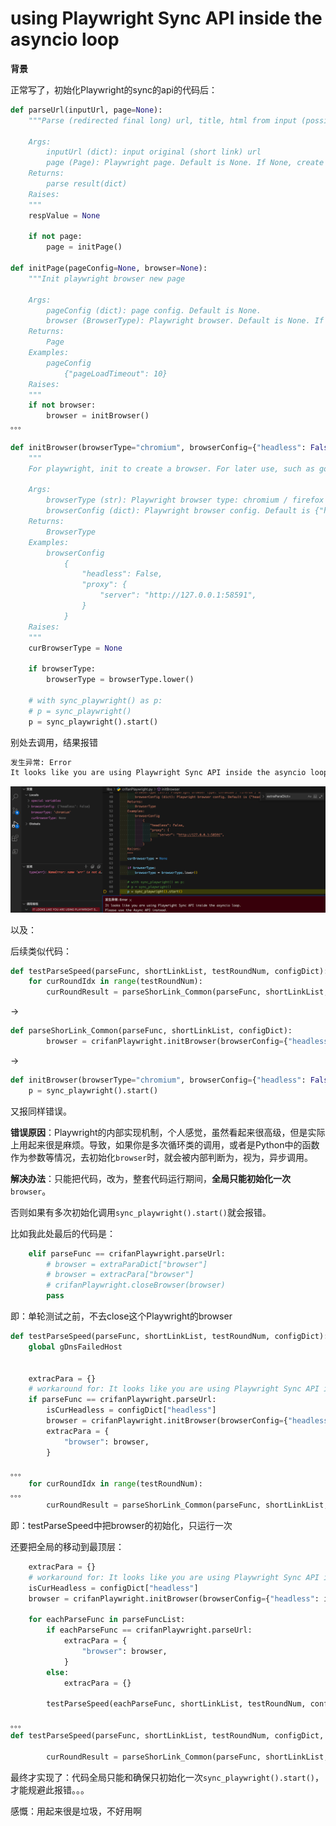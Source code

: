 # using Playwright Sync API inside the asyncio loop

**背景**

正常写了，初始化Playwright的sync的api的代码后：

```python
def parseUrl(inputUrl, page=None):
    """Parse (redirected final long) url, title, html from input (possible short link) url

    Args:
        inputUrl (dict): input original (short link) url
        page (Page): Playwright page. Default is None. If None, create a new one.
    Returns:
        parse result(dict)
    Raises:
    """
    respValue = None

    if not page:
        page = initPage()

def initPage(pageConfig=None, browser=None):
    """Init playwright browser new page

    Args:
        pageConfig (dict): page config. Default is None.
        browser (BrowserType): Playwright browser. Default is None. If None, create new one
    Returns:
        Page
    Examples:
        pageConfig
            {"pageLoadTimeout": 10}
    Raises:
    """
    if not browser:
        browser = initBrowser()
。。。

def initBrowser(browserType="chromium", browserConfig={"headless": False}):
    """
    For playwright, init to create a browser. For later use, such as google search

    Args:
        browserType (str): Playwright browser type: chromium / firefox / webkit
        browserConfig (dict): Playwright browser config. Default is {"headless": False}.
    Returns:
        BrowserType
    Examples:
        browserConfig
            {
                "headless": False,
                "proxy": {
                    "server": "http://127.0.0.1:58591",
                }
            }
    Raises:
    """
    curBrowserType = None

    if browserType:
        browserType = browserType.lower()

    # with sync_playwright() as p:
    # p = sync_playwright()
    p = sync_playwright().start()
```

别处去调用，结果报错

```bash
发生异常: Error
It looks like you are using Playwright Sync API inside the asyncio loop. Please use the Async API instead.
```

![playwright_sync_inside_asyncio](../assets/img/playwright_sync_inside_asyncio.png)

以及：

后续类似代码：

```python
def testParseSpeed(parseFunc, shortLinkList, testRoundNum, configDict):
    for curRoundIdx in range(testRoundNum):
        curRoundResult = parseShorLink_Common(parseFunc, shortLinkList, configDict)
```

->

```python
def parseShorLink_Common(parseFunc, shortLinkList, configDict):
        browser = crifanPlaywright.initBrowser(browserConfig={"headless": isCurHeadless})
```

->

```python
def initBrowser(browserType="chromium", browserConfig={"headless": False}):
    p = sync_playwright().start()
```

又报同样错误。

**错误原因**：Playwright的内部实现机制，个人感觉，虽然看起来很高级，但是实际上用起来很是麻烦。导致，如果你是多次循环类的调用，或者是Python中的函数作为参数等情况，去初始化`browser`时，就会被内部判断为，视为，异步调用。

**解决办法**：只能把代码，改为，整套代码运行期间，**全局只能初始化一次**`browser`。

否则如果有多次初始化调用`sync_playwright().start()`就会报错。

比如我此处最后的代码是：

```python
    elif parseFunc == crifanPlaywright.parseUrl:
        # browser = extraParaDict["browser"]
        # browser = extracPara["browser"]
        # crifanPlaywright.closeBrowser(browser)
        pass
```

即：单轮测试之前，不去close这个Playwright的browser

```python
def testParseSpeed(parseFunc, shortLinkList, testRoundNum, configDict):
    global gDnsFailedHost


    extracPara = {}
    # workaround for: It looks like you are using Playwright Sync API inside the asyncio loop
    if parseFunc == crifanPlaywright.parseUrl:
        isCurHeadless = configDict["headless"]
        browser = crifanPlaywright.initBrowser(browserConfig={"headless": isCurHeadless})
        extracPara = {
            "browser": browser,
        }

。。。
    for curRoundIdx in range(testRoundNum):
。。。
        curRoundResult = parseShorLink_Common(parseFunc, shortLinkList, configDict, extracPara)
```

即：testParseSpeed中把browser的初始化，只运行一次

还要把全局的移动到最顶层：

```python
    extracPara = {}
    # workaround for: It looks like you are using Playwright Sync API inside the asyncio loop
    isCurHeadless = configDict["headless"]
    browser = crifanPlaywright.initBrowser(browserConfig={"headless": isCurHeadless})

    for eachParseFunc in parseFuncList:
        if eachParseFunc == crifanPlaywright.parseUrl:
            extracPara = {
                "browser": browser,
            }
        else:
            extracPara = {}

        testParseSpeed(eachParseFunc, shortLinkList, testRoundNum, configDict, extracPara)

。。。
def testParseSpeed(parseFunc, shortLinkList, testRoundNum, configDict, extracPara):

        curRoundResult = parseShorLink_Common(parseFunc, shortLinkList, configDict, extracPara)
```

最终才实现了：代码全局只能和确保只初始化一次`sync_playwright().start()`，才能规避此报错。。。

感慨：用起来很是垃圾，不好用啊
